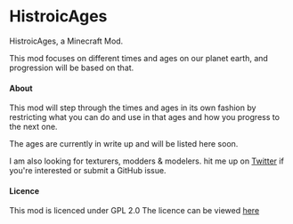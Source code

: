 HistroicAges
============

HistroicAges, a Minecraft Mod.

This mod focuses on different times and ages on our planet earth, and progression will be based on that.

#### About

This mod will step through the times and ages in its own fashion by restricting what you can do and use in that ages and how you progress to the next one.

The ages are currently in write up and will be listed here soon.

I am also looking for texturers, modders & modelers. hit me up on [Twitter](https://twitter.com/ZippyBling) if you're interested or submit a GitHub issue.

#### Licence
This mod is licenced under GPL 2.0
The licence can be viewed [here](https://github.com/ZippyBling/HistroicAges/blob/master/LICENSE)

